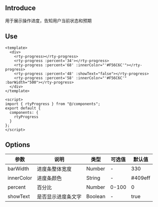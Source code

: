 ## Introduce
用于展示操作进度，告知用户当前状态和预期

## Use
```
<template>
  <div>
    <rty-progress></rty-progress>
    <rty-progress :percent='34'></rty-progress>
    <rty-progress :percent='68' :innerColor="'#F56C6C'"></rty-progress>
    <rty-progress :percent='48' :showText="false"></rty-progress>
    <rty-progress :percent='58' :innerColor="'#F56C6C'" :barWidth="500"></rty-progress>
  </div>
</template>

<script>
import { rtyProgress } from "@/components";
export default {
  components: {
    rtyProgress
  }
};
</script>
```

## Options
| 参数 | 说明 | 类型 | 可选值 | 默认值 |
|-|-|-|-|-|
| barWidth | 进度条整体宽度 | Number | - | 330 |
| innerColor | 进度条颜色 | String | - | #409eff |
| percent | 百分比 | Number | 0-100 | 0 |
| showText | 是否显示进度条文字 | Boolean | - | true |